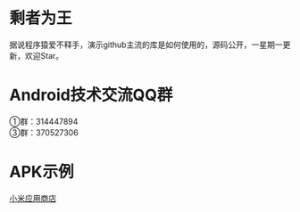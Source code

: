 
剩者为王
===========================
据说程序猿爱不释手，演示github主流的库是如何使用的，源码公开，一星期一更新，欢迎Star。

Android技术交流QQ群
===========================
①群：314447894<br>
③群：370527306<br>

APK示例
===========================
[小米应用商店](http://app.mi.com/detail/67787) 



